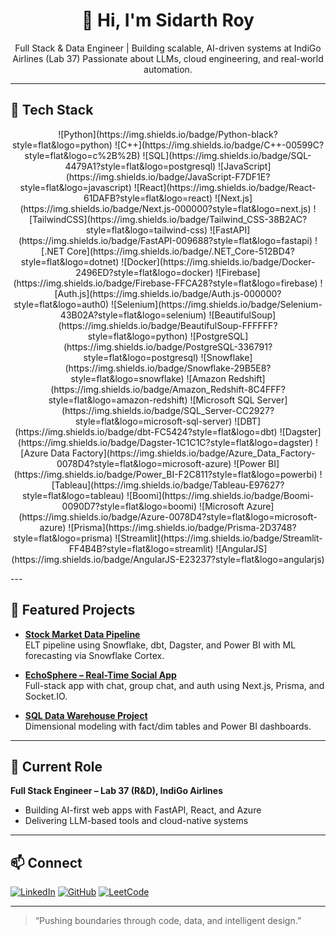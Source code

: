 <div align="center">
  <h1>👋 Hi, I'm Sidarth Roy</h1>
  <p>
    Full Stack & Data Engineer | Building scalable, AI-driven systems at IndiGo Airlines (Lab 37)  
    Passionate about LLMs, cloud engineering, and real-world automation.
  </p>
</div>

---
## 🧰 Tech Stack
<p align="center">
  ![Python](https://img.shields.io/badge/Python-black?style=flat&logo=python)
  ![C++](https://img.shields.io/badge/C++-00599C?style=flat&logo=c%2B%2B)
  ![SQL](https://img.shields.io/badge/SQL-4479A1?style=flat&logo=postgresql)
  ![JavaScript](https://img.shields.io/badge/JavaScript-F7DF1E?style=flat&logo=javascript)
  ![React](https://img.shields.io/badge/React-61DAFB?style=flat&logo=react)
  ![Next.js](https://img.shields.io/badge/Next.js-000000?style=flat&logo=next.js)
  ![TailwindCSS](https://img.shields.io/badge/Tailwind_CSS-38B2AC?style=flat&logo=tailwind-css)
  ![FastAPI](https://img.shields.io/badge/FastAPI-009688?style=flat&logo=fastapi)
  ![.NET Core](https://img.shields.io/badge/.NET_Core-512BD4?style=flat&logo=dotnet)
  ![Docker](https://img.shields.io/badge/Docker-2496ED?style=flat&logo=docker)
  ![Firebase](https://img.shields.io/badge/Firebase-FFCA28?style=flat&logo=firebase)
  ![Auth.js](https://img.shields.io/badge/Auth.js-000000?style=flat&logo=auth0)
  ![Selenium](https://img.shields.io/badge/Selenium-43B02A?style=flat&logo=selenium)
  ![BeautifulSoup](https://img.shields.io/badge/BeautifulSoup-FFFFFF?style=flat&logo=python)
  ![PostgreSQL](https://img.shields.io/badge/PostgreSQL-336791?style=flat&logo=postgresql)
  ![Snowflake](https://img.shields.io/badge/Snowflake-29B5E8?style=flat&logo=snowflake)
  ![Amazon Redshift](https://img.shields.io/badge/Amazon_Redshift-8C4FFF?style=flat&logo=amazon-redshift)
  ![Microsoft SQL Server](https://img.shields.io/badge/SQL_Server-CC2927?style=flat&logo=microsoft-sql-server)
  ![DBT](https://img.shields.io/badge/dbt-FC5424?style=flat&logo=dbt)
  ![Dagster](https://img.shields.io/badge/Dagster-1C1C1C?style=flat&logo=dagster)
  ![Azure Data Factory](https://img.shields.io/badge/Azure_Data_Factory-0078D4?style=flat&logo=microsoft-azure)
  ![Power BI](https://img.shields.io/badge/Power_BI-F2C811?style=flat&logo=powerbi)
  ![Tableau](https://img.shields.io/badge/Tableau-E97627?style=flat&logo=tableau)
  ![Boomi](https://img.shields.io/badge/Boomi-0090D7?style=flat&logo=boomi)
  ![Microsoft Azure](https://img.shields.io/badge/Azure-0078D4?style=flat&logo=microsoft-azure)
  ![Prisma](https://img.shields.io/badge/Prisma-2D3748?style=flat&logo=prisma)
  ![Streamlit](https://img.shields.io/badge/Streamlit-FF4B4B?style=flat&logo=streamlit)
  ![AngularJS](https://img.shields.io/badge/AngularJS-E23237?style=flat&logo=angularjs)
</p>
---

## 🚀 Featured Projects

- **[Stock Market Data Pipeline](https://github.com/Sidarth-Roy/Stock-Market-Data-Pipeline-and-Analytics)**  
  ELT pipeline using Snowflake, dbt, Dagster, and Power BI with ML forecasting via Snowflake Cortex.

- **[EchoSphere – Real-Time Social App](https://github.com/sj9102001/EchoSphere)**  
  Full-stack app with chat, group chat, and auth using Next.js, Prisma, and Socket.IO.

- **[SQL Data Warehouse Project](https://github.com/Sidarth-Roy/SQL-Data-Warehouse-Project)**  
  Dimensional modeling with fact/dim tables and Power BI dashboards.

---

## 💼 Current Role

**Full Stack Engineer – Lab 37 (R&D), IndiGo Airlines**  
- Building AI-first web apps with FastAPI, React, and Azure  
- Delivering LLM-based tools and cloud-native systems

---

## 📫 Connect

[![LinkedIn](https://img.shields.io/badge/LinkedIn-0A66C2?style=flat&logo=linkedin)](https://www.linkedin.com/in/sidarth-roy-bb77571b8/)
[![GitHub](https://img.shields.io/badge/GitHub-000?style=flat&logo=github)](https://github.com/Sidarth-Roy)
[![LeetCode](https://img.shields.io/badge/LeetCode-orange?style=flat&logo=leetcode)](https://leetcode.com/Sidarth-Roy/)

---

> “Pushing boundaries through code, data, and intelligent design.”
